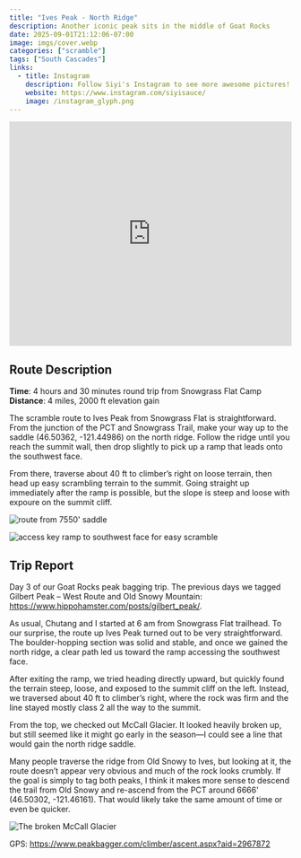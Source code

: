 ```yaml
---
title: "Ives Peak - North Ridge"
description: Another iconic peak sits in the middle of Goat Rocks
date: 2025-09-01T21:12:06-07:00
image: imgs/cover.webp
categories: ["scramble"]
tags: ["South Cascades"]
links:
  - title: Instagram
    description: Follow Siyi's Instagram to see more awesome pictures!
    website: https://www.instagram.com/siyisauce/
    image: /instagram_glyph.png
---
```

<iframe src="https://caltopo.com/m/0AMFD8C" width="100%" height="400px" frameBorder="0"></iframe>

## Route Description
**Time**: 4 hours and 30 minutes round trip from Snowgrass Flat Camp
**Distance**: 4 miles, 2000 ft elevation gain

The scramble route to Ives Peak from Snowgrass Flat is straightforward. From the junction of the PCT and Snowgrass Trail, make your way up to the saddle (46.50362, -121.44986) on the north ridge. Follow the ridge until you reach the summit wall, then drop slightly to pick up a ramp that leads onto the southwest face.

From there, traverse about 40 ft to climber’s right on loose terrain, then head up easy scrambling terrain to the summit. Going straight up immediately after the ramp is possible, but the slope is steep and loose with expoure on the summit cliff.

![route from 7550' saddle](imgs/saddle.webp)

![access key ramp to southwest face for easy scramble](imgs/upper.webp)

## Trip Report
Day 3 of our Goat Rocks peak bagging trip. The previous days we tagged Gilbert Peak – West Route and Old Snowy Mountain: https://www.hippohamster.com/posts/gilbert_peak/.

As usual, Chutang and I started at 6 am from Snowgrass Flat trailhead. To our surprise, the route up Ives Peak turned out to be very straightforward. The boulder-hopping section was solid and stable, and once we gained the north ridge, a clear path led us toward the ramp accessing the southwest face.

After exiting the ramp, we tried heading directly upward, but quickly found the terrain steep, loose, and exposed to the summit cliff on the left. Instead, we traversed about 40 ft to climber’s right, where the rock was firm and the line stayed mostly class 2 all the way to the summit.

From the top, we checked out McCall Glacier. It looked heavily broken up, but still seemed like it might go early in the season—I could see a line that would gain the north ridge saddle.

Many people traverse the ridge from Old Snowy to Ives, but looking at it, the route doesn’t appear very obvious and much of the rock looks crumbly. If the goal is simply to tag both peaks, I think it makes more sense to descend the trail from Old Snowy and re-ascend from the PCT around 6666' (46.50302, -121.46161). That would likely take the same amount of time or even be quicker.

 ![The broken McCall Glacier](imgs/glacier.webp)

 GPS: https://www.peakbagger.com/climber/ascent.aspx?aid=2967872
